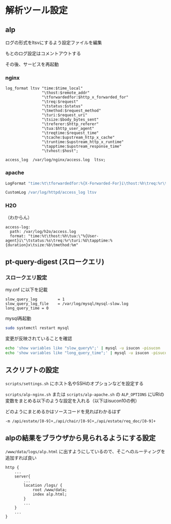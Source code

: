 # 解析ツール設定

## alp
ログの形式をltsvにするよう設定ファイルを編集

もとのログ設定はコメントアウトする

その後、サービスを再起動

### nginx

```nginx
log_format ltsv "time:$time_local"
                "\thost:$remote_addr"
                "\tforwardedfor:$http_x_forwarded_for"
                "\treq:$request"
                "\tstatus:$status"
                "\tmethod:$request_method"
                "\turi:$request_uri"
                "\tsize:$body_bytes_sent"
                "\treferer:$http_referer"
                "\tua:$http_user_agent"
                "\treqtime:$request_time"
                "\tcache:$upstream_http_x_cache"
                "\truntime:$upstream_http_x_runtime"
                "\tapptime:$upstream_response_time"
                "\tvhost:$host";

access_log  /var/log/nginx/access.log  ltsv;
```

### apache

```apache
LogFormat "time:%t\tforwardedfor:%{X-Forwarded-For}i\thost:%h\treq:%r\tstatus:%>s\tmethod:%m\turi:%U%q\tsize:%B\treferer:%{Referer}i\tua:%{User-Agent}i\treqtime_microsec:%D\tapptime:%D\tcache:%{X-Cache}o\truntime:%{X-Runtime}o\tvhost:%{Host}i" ltsv

CustomLog /var/log/httpd/access_log ltsv
```

### H2O
（わからん）
```
access-log:
  path: /var/log/h2o/access.log
  format: "time:%t\thost:%h\tua:\"%{User-agent}i\"\tstatus:%s\treq:%r\turi:%U\tapptime:%{duration}x\tsize:%b\tmethod:%m"
```

## pt-query-digest (スロークエリ)

### スロークエリ設定
my.cnf に以下を記載
```
slow_query_log         = 1
slow_query_log_file    = /var/log/mysql/mysql-slow.log
long_query_time = 0
```

mysql再起動
```sh
sudo systemctl restart mysql
```

変更が反映されていることを確認
```sh
echo 'show variables like "slow_query%";' | mysql -u isucon -pisucon
echo 'show variables like "long_query_time";' | mysql -u isucon -pisucon
```

## スクリプトの設定

`scripts/settings.sh` にホスト名やSSHのオプションなどを設定する

`scripts/alp-nginx.sh` または `scripts/alp-apache.sh` の `ALP_OPTIONS` にURIの変数をまとめる以下のような設定を入れる（以下はisucon10の例）

どのようにまとめるかはソースコードを見ればわかるはず

```
-m /api/estate/[0-9]+,/api/chair/[0-9]+,/api/estate/req_doc/[0-9]+
```

## alpの結果をブラウザから見られるようにする設定
`/www/data/logs/alp.html` に出すようにしているので、そこへのルーティングを追加すれば良い

```nginx
http {
    ...
    server{
        ...
        location /logs/ {
            root /www/data;
            index alp.html;
        }
        ...
    }
    ...
}
```